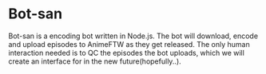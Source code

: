 # Bot-san
Bot-san is a encoding bot written in Node.js. The bot will download, encode and upload episodes to AnimeFTW as they get released. The only human interaction needed is to QC the episodes the bot uploads, which we will create an interface for in the new future(hopefully..).
